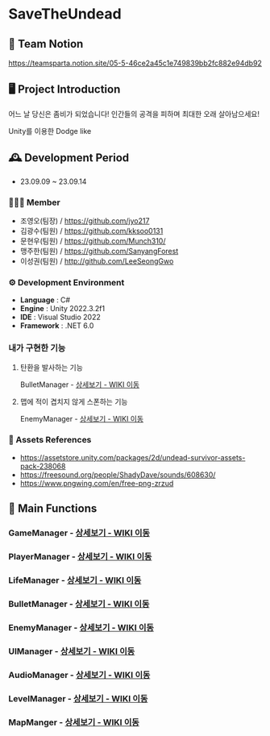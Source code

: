 #  SaveTheUndead
## 🎇 Team Notion

https://teamsparta.notion.site/05-5-46ce2a45c1e749839bb2fc882e94db92


## 🖥️ Project Introduction
어느 날 당신은 좀비가 되었습니다! 인간들의 공격을 피하며 최대한 오래 살아남으세요!

Unity를 이용한 Dodge like
<br>

## 🕰️ Development Period
* 23.09.09 ~ 23.09.14

### 🧑‍🤝‍🧑 Member
 - 조영오(팀장) / https://github.com/jyo217
 - 김광수(팀원) / https://github.com/kksoo0131
 - 문현우(팀원) / https://github.com/Munch310/
 - 맹주한(팀원) / https://github.com/SanyangForest
 - 이성권(팀원) / http://github.com/LeeSeongGwo

### ⚙️ Development Environment
- **Language** : C#
- **Engine** : Unity 2022.3.2f1
- **IDE** : Visual Studio 2022
- **Framework** : .NET 6.0

### 내가 구현한 기능

1. 탄환을 발사하는 기능
   
   BulletManager - <a href="https://github.com/NBCampUnityA05/SaveTheUndead/wiki/4-%E2%80%90-BulletManager" >상세보기 - WIKI 이동</a>
   
   
3. 맵에 적이 겹치지 않게 스폰하는 기능
    
   EnemyManager - <a href="https://github.com/NBCampUnityA05/SaveTheUndead/wiki/5-%E2%80%90-EnemyManager" >상세보기 - WIKI 이동</a>


### 📜 Assets References
- https://assetstore.unity.com/packages/2d/undead-survivor-assets-pack-238068
- https://freesound.org/people/ShadyDave/sounds/608630/
- https://www.pngwing.com/en/free-png-zrzud

## 📌 Main Functions
### GameManager - <a href="https://github.com/NBCampUnityA05/SaveTheUndead/wiki/1-%E2%80%90-GameManger" >상세보기 - WIKI 이동</a>

### PlayerManager - <a href="https://github.com/NBCampUnityA05/SaveTheUndead/wiki/2-%E2%80%90-PlayerManager" >상세보기 - WIKI 이동</a>

### LifeManager - <a href="https://github.com/NBCampUnityA05/SaveTheUndead/wiki/3-%E2%80%90-LifeManager" >상세보기 - WIKI 이동</a>

### BulletManager - <a href="https://github.com/NBCampUnityA05/SaveTheUndead/wiki/4-%E2%80%90-BulletManager" >상세보기 - WIKI 이동</a>

### EnemyManager - <a href="https://github.com/NBCampUnityA05/SaveTheUndead/wiki/5-%E2%80%90-EnemyManager" >상세보기 - WIKI 이동</a>

### UIManager - <a href="https://github.com/NBCampUnityA05/SaveTheUndead/wiki/6-%E2%80%90-UI-Manager" >상세보기 - WIKI 이동</a>

### AudioManager - <a href="https://github.com/NBCampUnityA05/SaveTheUndead/wiki/7-%E2%80%90-AudioManager" >상세보기 - WIKI 이동</a>

### LevelManager - <a href="https://github.com/NBCampUnityA05/SaveTheUndead/wiki/8-%E2%80%90-LevelManager" >상세보기 - WIKI 이동</a>

### MapManger - <a href="https://github.com/NBCampUnityA05/SaveTheUndead/wiki/9-%E2%80%90-MapManager" >상세보기 - WIKI 이동</a>
